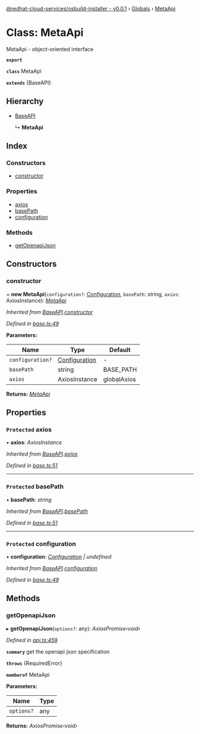 [@redhat-cloud-services/osbuild-installer - v0.0.1](../README.md) › [Globals](../globals.md) › [MetaApi](metaapi.md)

# Class: MetaApi

MetaApi - object-oriented interface

**`export`** 

**`class`** MetaApi

**`extends`** {BaseAPI}

## Hierarchy

* [BaseAPI](baseapi.md)

  ↳ **MetaApi**

## Index

### Constructors

* [constructor](metaapi.md#constructor)

### Properties

* [axios](metaapi.md#protected-axios)
* [basePath](metaapi.md#protected-basepath)
* [configuration](metaapi.md#protected-configuration)

### Methods

* [getOpenapiJson](metaapi.md#getopenapijson)

## Constructors

###  constructor

\+ **new MetaApi**(`configuration?`: [Configuration](configuration.md), `basePath`: string, `axios`: AxiosInstance): *[MetaApi](metaapi.md)*

*Inherited from [BaseAPI](baseapi.md).[constructor](baseapi.md#constructor)*

*Defined in [base.ts:49](https://github.com/Gundersanne/javascript-clients/blob/master/packages/osbuild-installer/base.ts#L49)*

**Parameters:**

Name | Type | Default |
------ | ------ | ------ |
`configuration?` | [Configuration](configuration.md) | - |
`basePath` | string |  BASE_PATH |
`axios` | AxiosInstance |  globalAxios |

**Returns:** *[MetaApi](metaapi.md)*

## Properties

### `Protected` axios

• **axios**: *AxiosInstance*

*Inherited from [BaseAPI](baseapi.md).[axios](baseapi.md#protected-axios)*

*Defined in [base.ts:51](https://github.com/Gundersanne/javascript-clients/blob/master/packages/osbuild-installer/base.ts#L51)*

___

### `Protected` basePath

• **basePath**: *string*

*Inherited from [BaseAPI](baseapi.md).[basePath](baseapi.md#protected-basepath)*

*Defined in [base.ts:51](https://github.com/Gundersanne/javascript-clients/blob/master/packages/osbuild-installer/base.ts#L51)*

___

### `Protected` configuration

• **configuration**: *[Configuration](configuration.md) | undefined*

*Inherited from [BaseAPI](baseapi.md).[configuration](baseapi.md#protected-configuration)*

*Defined in [base.ts:49](https://github.com/Gundersanne/javascript-clients/blob/master/packages/osbuild-installer/base.ts#L49)*

## Methods

###  getOpenapiJson

▸ **getOpenapiJson**(`options?`: any): *AxiosPromise‹void›*

*Defined in [api.ts:459](https://github.com/Gundersanne/javascript-clients/blob/master/packages/osbuild-installer/api.ts#L459)*

**`summary`** get the openapi json specification

**`throws`** {RequiredError}

**`memberof`** MetaApi

**Parameters:**

Name | Type |
------ | ------ |
`options?` | any |

**Returns:** *AxiosPromise‹void›*

